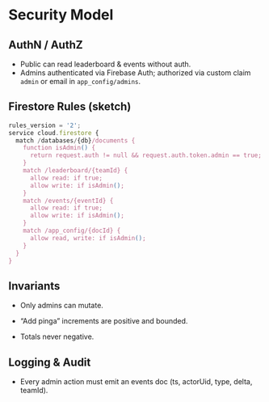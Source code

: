 # Security Model

## AuthN / AuthZ

- Public can read leaderboard & events without auth.
- Admins authenticated via Firebase Auth; authorized via custom claim `admin` or email in `app_config/admins`.

## Firestore Rules (sketch)

```js
rules_version = '2';
service cloud.firestore {
  match /databases/{db}/documents {
    function isAdmin() {
      return request.auth != null && request.auth.token.admin == true;
    }
    match /leaderboard/{teamId} {
      allow read: if true;
      allow write: if isAdmin();
    }
    match /events/{eventId} {
      allow read: if true;
      allow write: if isAdmin();
    }
    match /app_config/{docId} {
      allow read, write: if isAdmin();
    }
  }
}
```

## Invariants

- Only admins can mutate.

- “Add pinga” increments are positive and bounded.

- Totals never negative.

## Logging & Audit

- Every admin action must emit an events doc (ts, actorUid, type, delta, teamId).
